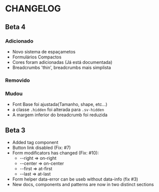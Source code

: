 # CHANGELOG

## Beta 4

### Adicionado
  - Novo sistema de espaçametos
  - Formulários Compactos
  - Cores foram adicionadas (Já está documentada)
  - Breadcrumbs 'thin', breadcrumbs mais simplista

### Removido

### Mudou
  - Font Base foi ajustada(Tamanho, shape, etc...)
  - a classe `.hidden` foi alterada para `.sv-hidden`
  - A margem inferior do breadcrumb foi reduzida

## Beta 3

  - Added tag component
  - Button link disabled (Fix: #7)
  - Form modificators has changed (Fix: #10):
    - --right => on-right
    - --center => on-center
    - --first => at-first
    - --last => at-last
  - Form helper data-error can be useb without data-info (fix #3)
  - New docs, components and patterns are now in two distinct sections
